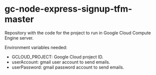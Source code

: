 # gc-node-express-signup-tfm-master
Repository with the code for the project to run in Google Cloud Compute Engine server.

Environment variables needed:
+ GCLOUD_PROJECT: Google Cloud project ID.
+ userAccount: gmail user account to send emails.
+ userPassword: gmail password account to send emails.
